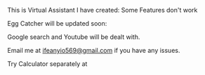 This is Virtual Assistant I have created: Some Features don't work

Egg Catcher will be updated soon:

Google search and Youtube will be dealt with.

Email me at ifeanyio569@gmail.com if you have any issues.

Try Calculator separately at 
